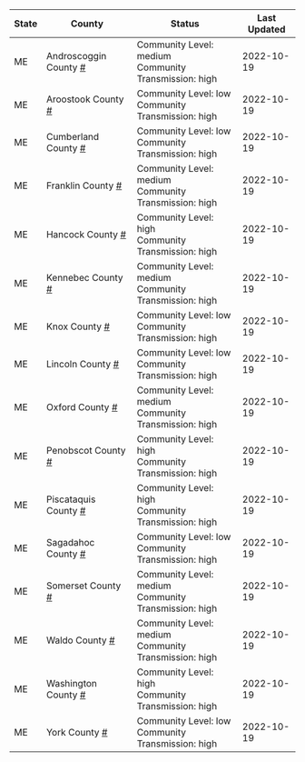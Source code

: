 State | County | Status | Last Updated
--- | --- | --- | --- 
ME | Androscoggin County <a href="#androscoggin_county">#</a> | <a name="androscoggin_county"></a>Community Level: medium<br/>Community Transmission: high | 2022-10-19
ME | Aroostook County <a href="#aroostook_county">#</a> | <a name="aroostook_county"></a>Community Level: low<br/>Community Transmission: high | 2022-10-19
ME | Cumberland County <a href="#cumberland_county">#</a> | <a name="cumberland_county"></a>Community Level: low<br/>Community Transmission: high | 2022-10-19
ME | Franklin County <a href="#franklin_county">#</a> | <a name="franklin_county"></a>Community Level: medium<br/>Community Transmission: high | 2022-10-19
ME | Hancock County <a href="#hancock_county">#</a> | <a name="hancock_county"></a>Community Level: high<br/>Community Transmission: high | 2022-10-19
ME | Kennebec County <a href="#kennebec_county">#</a> | <a name="kennebec_county"></a>Community Level: medium<br/>Community Transmission: high | 2022-10-19
ME | Knox County <a href="#knox_county">#</a> | <a name="knox_county"></a>Community Level: low<br/>Community Transmission: high | 2022-10-19
ME | Lincoln County <a href="#lincoln_county">#</a> | <a name="lincoln_county"></a>Community Level: low<br/>Community Transmission: high | 2022-10-19
ME | Oxford County <a href="#oxford_county">#</a> | <a name="oxford_county"></a>Community Level: medium<br/>Community Transmission: high | 2022-10-19
ME | Penobscot County <a href="#penobscot_county">#</a> | <a name="penobscot_county"></a>Community Level: high<br/>Community Transmission: high | 2022-10-19
ME | Piscataquis County <a href="#piscataquis_county">#</a> | <a name="piscataquis_county"></a>Community Level: high<br/>Community Transmission: high | 2022-10-19
ME | Sagadahoc County <a href="#sagadahoc_county">#</a> | <a name="sagadahoc_county"></a>Community Level: low<br/>Community Transmission: high | 2022-10-19
ME | Somerset County <a href="#somerset_county">#</a> | <a name="somerset_county"></a>Community Level: medium<br/>Community Transmission: high | 2022-10-19
ME | Waldo County <a href="#waldo_county">#</a> | <a name="waldo_county"></a>Community Level: medium<br/>Community Transmission: high | 2022-10-19
ME | Washington County <a href="#washington_county">#</a> | <a name="washington_county"></a>Community Level: high<br/>Community Transmission: high | 2022-10-19
ME | York County <a href="#york_county">#</a> | <a name="york_county"></a>Community Level: low<br/>Community Transmission: high | 2022-10-19
